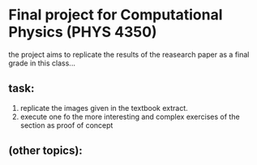 # Final project for Computational Physics (PHYS 4350)

the project aims to replicate the results of the reasearch paper as a final grade in this class...

## task:

1. replicate the images given in the textbook extract.
2. execute one fo the more interesting and complex exercises of the section as proof of concept

## (other topics):
